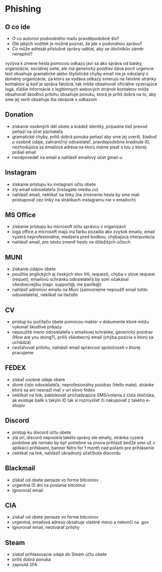 # Phishing

## O co ide

* O co autorovi podvodného mailu pravděpodobně šlo?
* Dle jakých vodítek je možné poznat, že jde o podvodnou zprávu?
* Co může adresát příslušné zprávy udělat, aby se útočníkův záměr nenaplnil?

vyzýva k zmene hesla pomocou odkazu
javí sa ako správa od banky, organizácie, sociálnej siete, ale má generický pozdrav
dáva pocit urgencie
text obsahuje gramatické alebo štylistické chyby
email nie je odoslaný z domény organizácie, za ktorú sa vydáva
odkazy smerujú na falošné stránky kontaktov
aj keď je správa falošná, tak môže obsahovať oficiálne vyzerajúce logá, ďalšie informácie z legitímnych webových stránok kontaktov
môže obsahovať škodlivú prílohu
obsahuje ponuku, ktorá je príliš dobrá na to, aby sme jej verili
obsahuje iba obrázok s odkazom

## Donation

* získanie osobných dát obete a krádež identity, prípadne tiež prevod peňazí na účet páchateľa
* gramatické chyby, príliš dobrá ponuka peňazí aby sme jej uverili, žiadosť o osobné údaje, zahraničný odosielateľ, pravdepodobne kradnuté ID, nezhodujúca sa emailová adresa na ktorú máme písať s tou z ktorej prišiel email
* neodpovedať na email a nahlásiť emailový účet gmail-u

## Instagram

* získanie prístupu ku instagram účtu obete
* zlý email odosielateľa (instagate-media.co)
* nahlásiť email, neklikať na linky (na zmenenie hesla by sme mali pristupovať cez linky na stránkach instagramu nie v emailoch)

## MS Office

* získanie prístupu ku microsoft účtu správcu v organizácii
* logá office a microsoft majú inú farbu pozadia ako zvyšok emailu, email vyzerá neprofesionálne, medzera pred bodkou, chýbajúca interpunkcia
* nahlásiť email, pre istotu zmeniť heslo na dôležitých účtoch

## MUNI

* získanie údajov obete
* použitie anglických aj českých slov (Hi, request), chyba v slove request (requet), emailovú schránku odosielateľa by som očakával všeobecnejšiu (napr. support@, nie pavlik@)
* nahlásiť adminovi emailu na Muni (samozrejme nepoužiť email tohto odosielateľa), neklikať na tlačidlo

## CV

* prístup ku počítaču obete pomocou makier v dokumente ktoré môžu vykonať škodlivé príkazy
* nepoužité meno odosielateľa v emailovej schránke, generický pozdrav (How are you doing?), príliš všeobecný email (chýba pozícia o ktorú sa uchádza)
* nesťahovať prílohu, nahlásiť email správcovi spoločnosti v ktorej pracujeme

## FEDEX

* získať osobné údaje obete
* divné číslo odosielateľa, neprofesionálny pozdrav (Hello mate), stránke ktorá sa ani nesnaží mať v url slovo fedex
* neklikať na link, zablokovať prichádzajúce SMS/volania z čísla útočníka, ak existuje balík s takým ID tak si rozmyslieť či nakupovať z takého e-shopu

## Discord

* prístup ku discord účtu obete
* zlá url, discord neposiela takéto správy ale emaily, stránka vyzerá podobne ale nemalo by byť potrebné sa znova prihlásiť keďže sme už v aplikácií prihlásení, banner Nitro for 1 month nad poľami pre prihlásenie
* neklikať na link, nahlásiť ukradnutý účet/bota discordu

## Blackmail

* získať od obete peniaze vo forme bitcoinov
* urgentná (5 dní na poslanie bitcoinu)
* ignorovať email

## CIA

* získať od obete peniaze vo forme bitcoinov
* urgentná, emailová adresa obsahuje vlastné meno a nekončí na .gov
* ignorovať email, neotvárať prílohy

## Steam

* získať prihlasovacie údaje do Steam účtu obete
* príliš dobrá ponuka
* zapnutá 2FA
